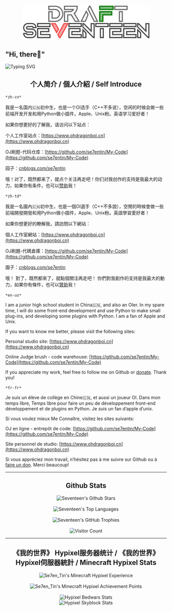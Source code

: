 <p align="center"> 
  <a href="https://ohdragonboi.cn">
    <img src="logo-final/frederick-number-logo-final-@2x-animited.svg"  width="400">
  </a>
</p>

## "Hi, there👋"

![Typing SVG](https://readme-typing-svg.demolab.com?font=Fira+Code&pause=1000&random=false&width=435&lines=Never+Give+Up)

<h2 align="center">个人简介 / 個人介紹 / Self Introduce</h2>

`*zh-cn*`

我是一名国内🇨🇳初中生，也是一个OI选手（C++不多说），空闲的时候会做一些前端开发开发和用Python做小插件，Apple、Unix粉。英语学习爱好者！

如果你想更好的了解我，请访问以下站点：

个人工作室站点：[https://www.ohdragonboi.cn](https://www.ohdragonboi.cn)

OJ刷题-代码仓库：[https://github.com/se7entin/My-Code](https://github.com/se7entin/My-Code)

园子：[cnblogs.com/se7entin](cnblogs.com/se7entin)

哦！对了，既然都来了，就点个关注再走吧！你们对我创作的支持是我最大的动力，如果你有条件，也可以[赞助](DONATE.md)我！

`*zh-td*`

我是一名國內🇨🇳初中生，也是一個OI選手（C++不多說），空閒的時候會做一些前端開發開發和用Python做小插件，Apple、Unix粉。英語學習愛好者！

如果你想更好的瞭解我，請訪問以下網站：

個人工作室網站：[https://www.ohdragonboi.cn](https://www.ohdragonboi.cn)

OJ刷題-代碼倉庫：[https://github.com/se7entin/My-Code](https://github.com/se7entin/My-Code)

園子：[cnblogs.com/se7entin](cnblogs.com/se7entin)

哦！ 對了，既然都來了，就點個關注再走吧！ 你們對我創作的支持是我最大的動力，如果你有條件，也可以[贊助](DONATE.md)我！

`*en-us*`

I am a junior high school student in China🇨🇳, and also an OIer. In my spare time, I will do some front-end development and use Python to make small plug-ins, and developing some plugins with Python. I am a fan of Apple and Unix. 

If you want to know me better, please visit the following sites:

Personal studio site: [https://www.ohdragonboi.cn](https://www.ohdragonboi.cn)

Online Judge brush - code warehouse: [https://github.com/se7entin/My-Code](https://github.com/se7entin/My-Code)

If you appreciate my work, feel free to follow me on Github or [donate](DONATE.md). Thank you! 

`*fr-fr*`

Je suis un élève de collège en Chine🇨🇳, et aussi un joueur OI. Dans mon temps libre, Temps libre pour faire un peu de développement front-end développement et de plugins en Python. Je suis un fan d’apple d’unix.

Si vous voulez mieux Me Connaître, visitez les sites suivants:

OJ en ligne - entrepôt de code: [https://github.com/se7entin/My-Code](https://github.com/se7entin/My-Code)

Site personnel de studio: [https://www.ohdragonboi.cn](https://www.ohdragonboi.cn)

Si vous appréciez mon travail, n’hésitez pas à me suivre sur Github ou à [faire un don](DONATE.md). Merci beaucoup!

---

<h2 align="center">Github Stats</h2>

<div align="center">
  <img src="https://github-readme-stats.vercel.app/api?username=FrederickAsYou&show_icons=true&count_private=true&hide_border=false&theme=flat&no-bg=true" alt="Seventeen's Github Stars"/>
</div>

<br>

<div align="center">
  <img src="https://github-readme-stats.vercel.app/api/top-langs/?username=FrederickAsYou&layout=compact&hide_border=false&theme=flat&no-bg=true" alt="Seventeen's Top Languages"/>
</div>

<br>

<div align="center">
  <img src="https://github-profile-trophy.vercel.app/?username=FrederickAsYou&theme=flat&column=4&margin-w=15&margin-h=15&no-frame=false&rank=-C,-B&no-bg=true" alt="Seventeen's GitHub Trophies"/>
</div>

<br>

<div align="center">
  <img src="https://profile-counter.glitch.me/{se7entin}/count.svg" alt="Visitor Count" />
</div>

---

<h2 align="center">《我的世界》 Hypixel服务器统计 / 《我的世界》 Hypixel伺服器統計 / Minecraft Hypixel Stats</h2>

<div align="center">
  <img width="500px" src="https://gen.plancke.io/exp/Se7en_Tin.png" alt="Se7en_Tin's Minecraft Hypixel Experience"/>
</div>

<br>

<div align="center">
  <img width="500px" src="https://gen.plancke.io/achievementPoints/Se7en_Tin.png" alt="Se7en_Tin's Minecraft Hypixel Achievement Points"/>
</div>

<br>

<div align="center">
  <img src="https://hypixel.paniek.de/signature/836577b2ec974b04a52376d876b63103/general-tooltip" alt="Hypixel Bedwars Stats"/>
</div>

<div align="center">
  <img src="https://hypixel.paniek.de/signature/836577b2ec974b04a52376d876b63103/skyblock/stats/0225a6dd816e4df18b4333673bfc857e" alt="Hypixel Skyblock Stats"/>
</div>
